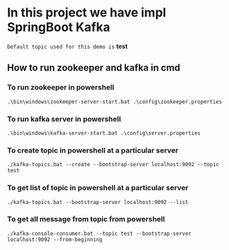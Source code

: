 # In this project we have impl SpringBoot Kafka

```Default topic used for this demo is``` **test** 

## How to run zookeeper and kafka in cmd

### To run zookeeper in powershell

```.\bin\windows\zookeeper-server-start.bat .\config\zookeeper.properties```

### To run kafka server in powershell

```.\bin\windows\kafka-server-start.bat .\config\server.properties```

### To create topic in powershell at a particular server

```./kafka-topics.bat --create --bootstrap-server localhost:9092 --topic test```

### To get list of topic in powershell at a particular server

```./kafka-topics.bat --bootstrap-server localhost:9092 --list```
### To get all message from topic from powershell

```./kafka-console-consumer.bat --topic test --bootstrap-server localhost:9092 --from-beginning```

